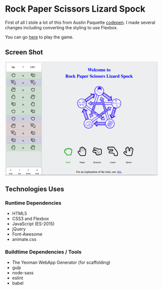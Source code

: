 # Rock Paper Scissors Lizard Spock

First of all I stole a lot of this from Austin Paquette [codepen](http://codepen.io/mur/pen/wKGrPX). I made several changes including converting the styling to use Flexbox.

You can go [here](https://drmikeh.github.io/rock-paper-scissors-lizard-spock/) to play the game.

## Screen Shot

![Screen Shot](images/screen-shot.png)

## Technologies Uses

### Runtime Dependencies

* HTML5
* CSS3 and Flexbox
* JavaScript (ES-2015)
* jQuery
* Font-Awesome
* animate.css

### Buildtime Dependencies / Tools
* The Yeoman WebApp Generator (for scaffolding)
* gulp
* node-sass
* eslint
* babel

